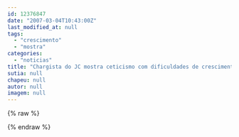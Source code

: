 ```yaml
---
id: 12376847
date: "2007-03-04T10:43:00Z"
last_modified_at: null
tags:
  - "crescimento"
  - "mostra"
categories:
  - "noticias"
title: "Chargista do JC mostra ceticismo com dificuldades de crescimento"
sutia: null
chapeu: null
autor: null
imagem: null
---
```

{% raw %}
<p> </p>
{% endraw %}